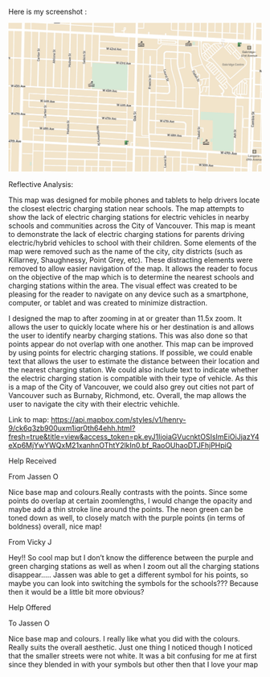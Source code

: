 Here is my screenshot :

![alt text](https://github.com/kwan27/mapbox-school-electric-charging-stations/blob/master/Screen%20Shot.jpg "Mapbox Screenshot")

Reflective Analysis:

This map was designed for mobile phones and tablets to help drivers locate the closest electric charging station near schools. The map attempts to show the lack of electric charging stations for electric vehicles in nearby schools and communities across the City of Vancouver. This map is meant to demonstrate the lack of electric charging stations for parents driving electric/hybrid vehicles to school with their children. Some elements of the map were removed such as the name of the city, city districts (such as Killarney, Shaughnessy, Point Grey, etc). These distracting elements were removed to allow easier navigation of the map. It allows the reader to focus on the objective of the map which is to determine the nearest schools and charging stations within the area. The visual effect was created to be pleasing for the reader to navigate on any device such as a smartphone, computer, or tablet and was created to minimize distraction. 

I designed the map to after zooming in at or greater than 11.5x zoom. It allows the user to quickly locate where his or her destination is and allows the user to identify nearby charging stations. This was also done so that points appear do not overlap with one another. This map can be improved by using points for electric charging stations. If possible, we could enable text that allows the user to estimate the distance between their location and the nearest charging station. We could also include text to indicate whether the electric charging station is compatible with their type of vehicle. As this is a map of the City of Vancouver, we could also grey out cities not part of Vancouver such as Burnaby, Richmond, etc.  Overall, the map allows the user to navigate the city with their electric vehichle.

Link to map: https://api.mapbox.com/styles/v1/henry-9/ck6q3zb900uxm1iqr0th64ehh.html?fresh=true&title=view&access_token=pk.eyJ1IjoiaGVucnktOSIsImEiOiJjazY4eXp6MjYwYWQxM21xanhnOThtY2lkIn0.bf_RaoOUhaoDTJFhjPHpiQ

Help Received

From Jassen O

Nice base map and colours.Really contrasts with the points. Since some points do overlap at certain zoomlengths, I would change the opacity and maybe add a thin stroke line around the points. The neon green can be toned down as well, to closely match with the purple points (in terms of boldness) overall, nice map!

From Vicky J

Hey!! So cool map but I don’t know the difference between the purple and green charging stations as well as when I zoom out all the charging stations disappear.....
Jassen was able to get a different symbol for his points, so maybe you can look into switching the symbols for the schools??? Because then it would be a little bit more obvious?

Help Offered

To Jassen O

Nice base map and colours. I really like what you did with the colours. Really suits the overall aesthetic. Just one thing I noticed though I noticed that the smaller streets were not white. It was a bit confusing for me at first since they blended in with your symbols but other then that I love your map
